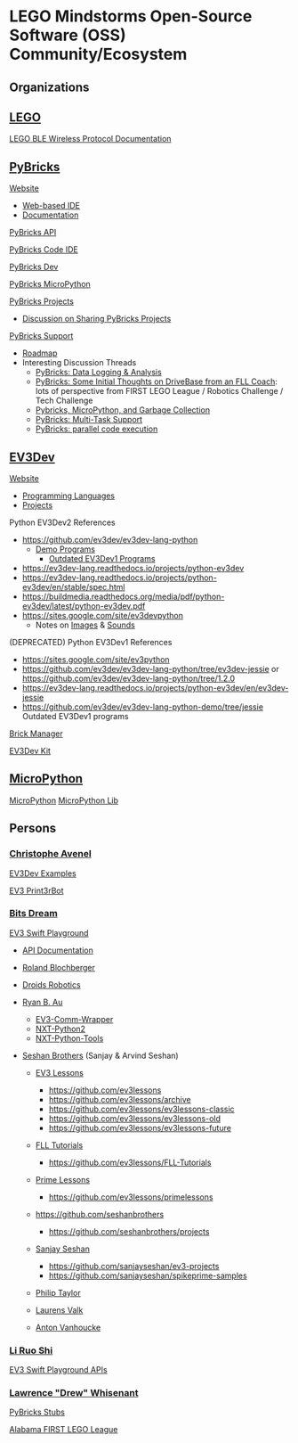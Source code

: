 # LEGO Mindstorms Open-Source Software (OSS) Community/Ecosystem


## Organizations


## [LEGO](https://github.com/LEGO)

[LEGO BLE Wireless Protocol Documentation](https://github.com/LEGO/lego-ble-wireless-protocol-docs)


## [PyBricks](https://github.com/pybricks)

[Website](https://pybricks.com)
- [Web-based IDE](https://code.pybricks.com)
- [Documentation](https://docs.pybricks.com)

[PyBricks API](https://github.com/pybricks/pybricks-api)

[PyBricks Code IDE](https://github.com/pybricks/pybricks-code)

[PyBricks Dev](https://github.com/pybricks/pybricksdev)

[PyBricks MicroPython](https://github.com/pybricks/pybricks-micropython)

[PyBricks Projects](https://github.com/pybricks/pybricks-projects)
- [Discussion on Sharing PyBricks Projects](https://github.com/pybricks/support/issues/94)

[PyBricks Support](https://github.com/pybricks/support/issues)
- [Roadmap](https://github.com/pybricks/support/issues/29)
- Interesting Discussion Threads
  - [PyBricks: Data Logging & Analysis](https://github.com/pybricks/support/issues/7)
  - [PyBricks: Some Initial Thoughts on DriveBase from an FLL Coach](https://github.com/pybricks/support/issues/16): lots of perspective from FIRST LEGO League / Robotics Challenge / Tech Challenge
  - [Pybricks, MicroPython, and Garbage Collection](https://github.com/pybricks/support/issues/21)
  - [PyBricks: Multi-Task Support](https://github.com/pybricks/support/issues/23)
  - [PyBricks: parallel code execution](https://github.com/pybricks/support/issues/27)


## [EV3Dev](https://github.com/ev3dev)

[Website](https://www.ev3dev.org)
- [Programming Languages](https://www.ev3dev.org/docs/programming-languages)
- [Projects](https://www.ev3dev.org/projects)



Python EV3Dev2 References
- https://github.com/ev3dev/ev3dev-lang-python
  - [Demo Programs](https://github.com/ev3dev/ev3dev-lang-python-demo)
    - [Outdated EV3Dev1 Programs](https://github.com/ev3dev/ev3dev-lang-python-demo/tree/jessie)
- https://ev3dev-lang.readthedocs.io/projects/python-ev3dev
- https://ev3dev-lang.readthedocs.io/projects/python-ev3dev/en/stable/spec.html
- https://buildmedia.readthedocs.org/media/pdf/python-ev3dev/latest/python-ev3dev.pdf
- https://sites.google.com/site/ev3devpython
  - Notes on [Images](https://sites.google.com/site/ev3python/learn_ev3_python/screen/bmp-image-collection) & [Sounds](https://sites.google.com/site/ev3python/learn_ev3_python/loudspeaker_speech) 

(DEPRECATED) Python EV3Dev1 References
- https://sites.google.com/site/ev3python
- https://github.com/ev3dev/ev3dev-lang-python/tree/ev3dev-jessie or https://github.com/ev3dev/ev3dev-lang-python/tree/1.2.0
- https://ev3dev-lang.readthedocs.io/projects/python-ev3dev/en/ev3dev-jessie
- https://github.com/ev3dev/ev3dev-lang-python-demo/tree/jessie Outdated EV3Dev1 programs

[Brick Manager](https://github.com/ev3dev/brickman)

[EV3Dev Kit](https://github.com/ev3dev/ev3devKit)


## [MicroPython](https://github.com/micropython)

[MicroPython](https://github.com/micropython/micropython)
[MicroPython Lib](https://github.com/micropython/micropython-lib)


## Persons


### [Christophe Avenel](https://github.com/cavenel)

[EV3Dev Examples](https://github.com/cavenel/ev3dev_examples)

[EV3 Print3rBot](https://github.com/cavenel/ev3-print3rbot)


### [Bits Dream](https://github.com/BitsDream)

[EV3 Swift Playground](https://github.com/BitsDream/EV3-Playground)
- [API Documentation](https://github.com/BitsDream/EV3-Playground/blob/master/Documentation/EV3%20Command%20Reference%20EN.pdf)


- [Roland Blochberger](https://github.com/robl0377)

- [Droids Robotics](https://github.com/droidsrobotics/projects)

- [Ryan B. Au](https://github.com/auryan898)
  - [EV3-Comm-Wrapper](https://github.com/auryan898/EV3-Comm-Wrapper)
  - [NXT-Python2](https://github.com/auryan898/nxt-python2)
  - [NXT-Python-Tools](https://github.com/auryan898/nxt-python-tools)

- [Seshan Brothers](http://brothers.seshan.org) (Sanjay & Arvind Seshan)
  - [EV3 Lessons](http://ev3lessons.com)
    - https://github.com/ev3lessons
    - https://github.com/ev3lessons/archive
    - https://github.com/ev3lessons/ev3lessons-classic
    - https://github.com/ev3lessons/ev3lessons-old
    - https://github.com/ev3lessons/ev3lessons-future
  - [FLL Tutorials](http://FLLTutorials.com)
    - https://github.com/ev3lessons/FLL-Tutorials
  - [Prime Lessons](http://primelessons.org)
    - https://github.com/ev3lessons/primelessons
  - https://github.com/seshanbrothers
    - https://github.com/seshanbrothers/projects
  - [Sanjay Seshan](http://sanjay.seshan.org)
    - https://github.com/sanjayseshan/ev3-projects
    - https://github.com/sanjayseshan/spikeprime-samples

  - [Philip Taylor](https://github.com/G33kDude/pyev3)

  - [Laurens Valk](https://github.com/laurensvalk)

  - [Anton Vanhoucke](https://github.com/antonvh)

### [Li Ruo Shi](https://github.com/iceboundrock)

[EV3 Swift Playground APIs](https://github.com/iceboundrock/ev3-switf-playground-apis/tree/master/EV3)


### [Lawrence "Drew" Whisenant](https://github.com/drewwhis)

[PyBricks Stubs](https://github.com/drewwhis/pybricks-stubs)

[Alabama FIRST LEGO League](https://github.com/drewwhis/alabama-first-lego-league)
